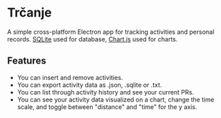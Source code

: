 # Trčanje

A simple cross-platform Electron app for tracking activities and personal records. [SQLite](https://www.sqlite.org/index.html) used for database, [Chart.js](https://www.chartjs.org/) used for charts.

## Features

* You can insert and remove activities.
* You can export activity data as .json, .sqlite or .txt.
* You can list through activity history and see your current PRs.
* You can see your activity data visualized on a chart, change the time scale, and toggle between "distance" and "time" for the y axis.
